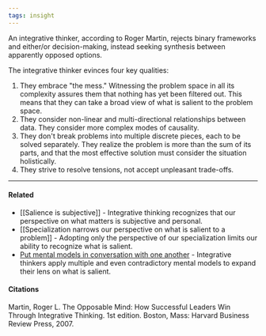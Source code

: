 ```yaml
---
tags: insight
---
```


An integrative thinker, according to Roger Martin, rejects binary frameworks and either/or decision-making, instead seeking synthesis between apparently opposed options.

The integrative thinker evinces four key qualities:

1.  They embrace "the mess." Witnessing the problem space in all its complexity assures them that nothing has yet been filtered out. This means that they can take a broad view of what is salient to the problem space.
2.  They consider non-linear and multi-directional relationships between data. They consider more complex modes of causality.
3.  They don't break problems into multiple discrete pieces, each to be solved separately. They realize the problem is more than the sum of its parts, and that the most effective solution must consider the situation holistically.
4.  They strive to resolve tensions, not accept unpleasant trade-offs.

---

#### Related

-   [[Salience is subjective]] - Integrative thinking recognizes that our perspective on what matters is subjective and personal.
-   [[Specialization narrows our perspective on what is salient to a problem]] - Adopting only the perspective of our specialization limits our ability to recognize what is salient.
-   [Put mental models in conversation with one another](https://publish.obsidian.md/mobydiction/notes/Put+mental+models+in+conversation+with+one+another) \- Integrative thinkers apply multiple and even contradictory mental models to expand their lens on what is salient.

#### Citations

Martin, Roger L. The Opposable Mind: How Successful Leaders Win Through Integrative Thinking. 1st edition. Boston, Mass: Harvard Business Review Press, 2007.